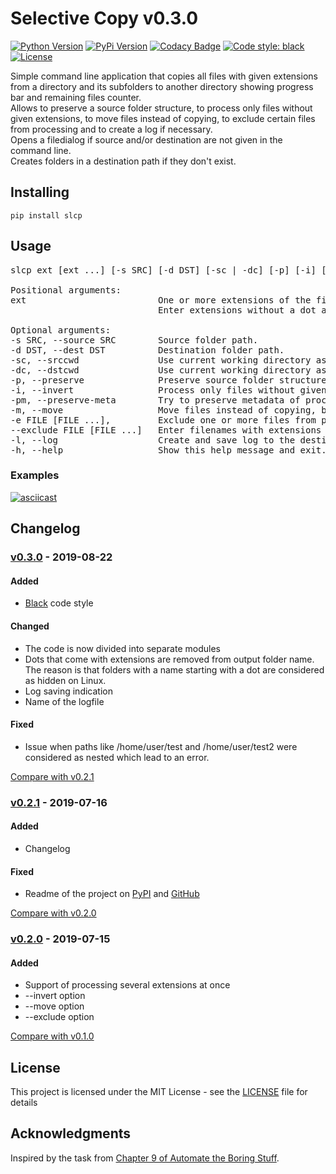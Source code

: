# Selective Copy v0.3.0
[![Python Version](https://img.shields.io/pypi/pyversions/slcp.svg)](https://www.python.org/downloads/release/python-370/)
[![PyPi Version](https://img.shields.io/pypi/v/slcp.svg)](https://pypi.org/project/slcp/)
[![Codacy Badge](https://api.codacy.com/project/badge/Grade/bdde9d33956642129d82d219328ad5cc)](https://www.codacy.com/app/pltnk/selective_copy?utm_source=github.com&amp;utm_medium=referral&amp;utm_content=pltnk/selective_copy&amp;utm_campaign=Badge_Grade)
[![Code style: black](https://img.shields.io/badge/code%20style-black-000000.svg)](https://github.com/psf/black)
[![License](https://img.shields.io/github/license/pltnk/selective_copy.svg)](https://choosealicense.com/licenses/mit/)

Simple command line application that copies all files with given extensions from a directory and its subfolders to another directory showing progress bar and remaining files counter.\
Allows to preserve a source folder structure, to process only files without given extensions, to move files instead of copying, to exclude certain files from processing and to create a log if necessary.\
Opens a filedialog if source and/or destination are not given in the command line.\
Creates folders in a destination path if they don't exist.

## Installing

```pip install slcp```

## Usage

<pre>
slcp ext [ext ...] [-s SRC] [-d DST] [-sc | -dc] [-p] [-i] [-pm | -m] [-e FILE [FILE ...]] [-l] [-h]

Positional arguments:
ext                         One or more extensions of the files to copy. 
                            Enter extensions without a dot and separate by spaces.

Optional arguments:
-s SRC, --source SRC        Source folder path.
-d DST, --dest DST          Destination folder path.
-sc, --srccwd               Use current working directory as a source folder.
-dc, --dstcwd               Use current working directory as a destination folder.
-p, --preserve              Preserve source folder structure.
-i, --invert                Process only files without given extensions.
-pm, --preserve-meta        Try to preserve metadata of processed files and folders.
-m, --move                  Move files instead of copying, be careful with this option.
-e FILE [FILE ...],         Exclude one or more files from processing.
--exclude FILE [FILE ...]   Enter filenames with extensions and separate by spaces.
-l, --log                   Create and save log to the destination folder.
-h, --help                  Show this help message and exit.
</pre>

### Examples

[![asciicast](https://asciinema.org/a/263359.svg)](https://asciinema.org/a/263359?t=2)

## Changelog

### [v0.3.0](https://github.com/pltnk/selective_copy/releases/tag/v0.3.0) - 2019-08-22 
#### Added
- [Black](https://github.com/psf/black) code style

#### Changed
- The code is now divided into separate modules
- Dots that come with extensions are removed from output folder name. 
The reason is that folders with a name starting with a dot are considered as hidden on Linux.
- Log saving indication
- Name of the logfile

#### Fixed
- Issue when paths like /home/user/test and /home/user/test2 were considered as nested which lead to an error.

[Compare with v0.2.1](https://github.com/pltnk/selective_copy/compare/v0.2.1...v0.3.0)

### [v0.2.1](https://github.com/pltnk/selective_copy/releases/tag/v0.2.1) - 2019-07-16 
#### Added
- Changelog

#### Fixed
- Readme of the project on [PyPI](https://pypi.org/project/slcp/) and [GitHub](https://github.com/pltnk/selective_copy)

[Compare with v0.2.0](https://github.com/pltnk/selective_copy/compare/v0.2.0...v0.2.1)

### [v0.2.0](https://github.com/pltnk/selective_copy/releases/tag/v0.2.0) - 2019-07-15 
#### Added
- Support of processing several extensions at once
- --invert option
- --move option
- --exclude option

[Compare with v0.1.0](https://github.com/pltnk/selective_copy/compare/v0.1.0...v0.2.0)

## License

This project is licensed under the MIT License - see the [LICENSE](LICENSE) file for details

## Acknowledgments

Inspired by the task from [Chapter 9 of Automate the Boring Stuff](https://automatetheboringstuff.com/chapter9/).
